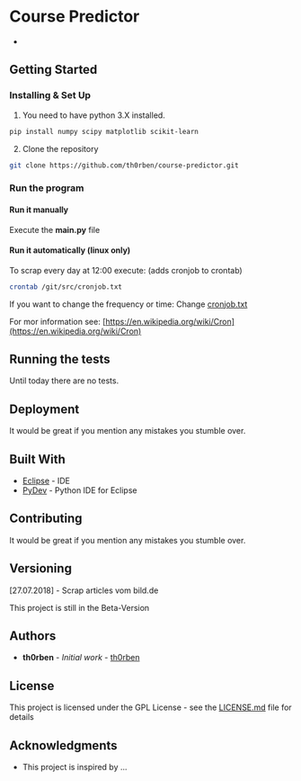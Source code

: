 # Course Predictor
-

## Getting Started

### Installing & Set Up

1. You need to have python 3.X installed.

```bash
pip install numpy scipy matplotlib scikit-learn
```

2. Clone the repository
```bash
git clone https://github.com/th0rben/course-predictor.git
```
### Run the program

#### Run it manually
Execute the **main.py** file
#### Run it automatically (linux only)
To scrap every day at 12:00 execute:
(adds cronjob to crontab)
```bash
crontab /git/src/cronjob.txt
```

If you want to change the frequency or time: Change [cronjob.txt](/src/cronjob.txt) 

For mor information see: [https://en.wikipedia.org/wiki/Cron](https://en.wikipedia.org/wiki/Cron)

## Running the tests

Until today there are no tests.

## Deployment

It would be great if you mention any mistakes you stumble over.

## Built With

* [Eclipse](https://www.eclipse.org/) - IDE
* [PyDev](https://marketplace.eclipse.org/content/pydev-python-ide-eclipse) - Python IDE for Eclipse

## Contributing

It would be great if you mention any mistakes you stumble over.

## Versioning

[27.07.2018] - Scrap articles vom bild.de

This project is still in the Beta-Version

## Authors

* **th0rben** - *Initial work* - [th0rben](https://github.com/th0rben)

## License

This project is licensed under the GPL License - see the [LICENSE.md](LICENSE.md) file for details

## Acknowledgments

* This project is inspired by ...


